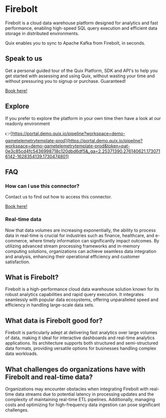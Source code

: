 <!-- START MARKDOWN -->
<!--[tech-name]-->
# Firebolt

<!--[blurb-about-tech]-->
Firebolt is a cloud data warehouse platform designed for analytics and fast performance, enabling high-speed SQL query execution and efficient data storage in distributed environments.

Quix enables you to sync to Apache Kafka <span id="to_or_from">from</span> <span id="techname">Firebolt</span>, in seconds.

## Speak to us

Get a personal guided tour of the Quix Platform, SDK and API's to help you get started with assessing and using Quix, without wasting your time and without pressuring you to signup or purchase. Guaranteed!

[Book here!](https://share.hsforms.com/1iW0TmZzKQMChk0lxd_tGiw4yjw2?__hstc=175542013.19c333c2ae8002be5fbc6a17a447e442.1730474801833.1730474801833.1730716142494.2&__hssc=175542013.2.1730716142494&__hsfp=3927774151)


## Explore

If you prefer to explore the platform in your own time then have a look at our readonly environment

👉[https://portal.demo.quix.io/pipeline?workspace=demo-gametelemetrytemplate-prod](https://portal.demo.quix.io/pipeline?workspace=demo-gametelemetrytemplate-prod&token=pat-0e3c85cd4fc5436998718c120dbd6df5&_ga=2.25371390.276140621.1730716142-1628354139.1730474801)


## FAQ 

### How can I use this connector?

Contact us to find out how to access this connector.

[Book here!](https://share.hsforms.com/1iW0TmZzKQMChk0lxd_tGiw4yjw2?__hstc=175542013.19c333c2ae8002be5fbc6a17a447e442.1730474801833.1730474801833.1730716142494.2&__hssc=175542013.2.1730716142494&__hsfp=3927774151)

### Real-time data

Now that data volumes are increasing exponentially, the ability to process data in real-time is crucial for industries such as finance, healthcare, and e-commerce, where timely information can significantly impact outcomes. By utilizing advanced stream processing frameworks and in-memory computing solutions, organizations can achieve seamless data integration and analysis, enhancing their operational efficiency and customer satisfaction.

## What is <span id="techname">Firebolt</span>?

<!--[tech-seo-text]-->
Firebolt is a high-performance cloud data warehouse solution known for its robust analytics capabilities and rapid query execution. It integrates seamlessly with popular data ecosystems, offering unparalleled speed and efficiency in handling large-scale data sets.

## What data is <span id="techname">Firebolt</span> good for?

<!--[tech-data-seo-text]-->
Firebolt is particularly adept at delivering fast analytics over large volumes of data, making it ideal for interactive dashboards and real-time analytics applications. Its architecture supports both structured and semi-structured data formats, providing versatile options for businesses handling complex data workloads.

## What challenges do organizations have with <span id="techname">Firebolt</span> and real-time data?

<!--[tech-challenges-seo-text]-->
Organizations may encounter obstacles when integrating Firebolt with real-time data streams due to potential latency in processing updates and the complexity of maintaining real-time ETL pipelines. Additionally, managing costs and optimizing for high-frequency data ingestion can pose significant challenges.
<!-- END MARKDOWN -->